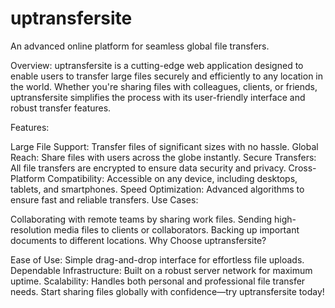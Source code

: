 # uptransfersite
An advanced online platform for seamless global file transfers.

Overview:
uptransfersite is a cutting-edge web application designed to enable users to transfer large files securely and efficiently to any location in the world. Whether you're sharing files with colleagues, clients, or friends, uptransfersite simplifies the process with its user-friendly interface and robust transfer features.

Features:

Large File Support: Transfer files of significant sizes with no hassle.
Global Reach: Share files with users across the globe instantly.
Secure Transfers: All file transfers are encrypted to ensure data security and privacy.
Cross-Platform Compatibility: Accessible on any device, including desktops, tablets, and smartphones.
Speed Optimization: Advanced algorithms to ensure fast and reliable transfers.
Use Cases:

Collaborating with remote teams by sharing work files.
Sending high-resolution media files to clients or collaborators.
Backing up important documents to different locations.
Why Choose uptransfersite?

Ease of Use: Simple drag-and-drop interface for effortless file uploads.
Dependable Infrastructure: Built on a robust server network for maximum uptime.
Scalability: Handles both personal and professional file transfer needs.
Start sharing files globally with confidence—try uptransfersite today!
